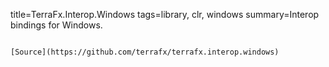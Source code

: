 title=TerraFx.Interop.Windows
tags=library, clr, windows
summary=Interop bindings for Windows.
~~~~~~

[Source](https://github.com/terrafx/terrafx.interop.windows)

